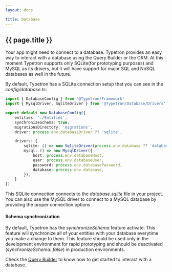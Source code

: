 ```yaml
---
layout: docs

title: Database
---
```


## {{ page.title }}

Your app might need to connect to a database. Typetron provides an easy way to interact with a database using the Query
Builder or the ORM. At this moment Typetron supports only SQLite(for prototyping purposes) and MySQL as its drivers, but
it will have support for major SQL and NoSQL databases as well in the future.

By default, Typetron has a SQLite connection setup that you can see in the _config/database.ts_:

```ts
import { DatabaseConfig } from '@Typetron/Framework'
import { MysqlDriver, SqliteDriver } from '@Typetron/Database/Drivers'

export default new DatabaseConfig({
    entities: './Entities',
    synchronizeSchema: true,
    migrationsDirectory: 'migrations',
    driver: process.env.databaseDriver ?? 'sqlite',

    drivers: {
        sqlite: () => new SqliteDriver(process.env.database ?? 'database.sqlite'),
        mysql: () => new MysqlDriver({
            host: process.env.databaseHost,
            user: process.env.databaseUser,
            password: process.env.databasePassword,
            database: process.env.database,
        }),
    }
})
```

This SQLite connection connects to the _database.sqlite_ file in your project. You can also use the MySQL driver to
connect to a MySQL database by providing the proper connection options

#### Schema synchronization

By default, Typetron has the _synchronizeSchema_ feature activate. This feature will synchronize all of your entities
with your database everytime you make a change to them. This feature should be used only in the development environment
for rapid prototyping and should be deactivated (_synchronizeSchema: false_) in production environments.

Check the [Query Builder](/docs/query-builder) to know how to get started to interact with a database. 
